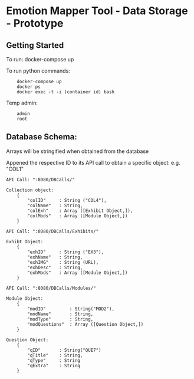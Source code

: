 <h1>
  Emotion Mapper Tool - Data Storage - Prototype
</h1>

## Getting Started

To run: docker-compose up

To run python commands: 
```
	docker-compose up
	docker ps
	docker exec -t -i (container id) bash
```
	
Temp admin:
```
	admin
	root
```

## Database Schema:

Arrays will be stringified when obtained from the database

Appened the respective ID to its API call to obtain a specific object: e.g. "COL1"
```
API Call: ":8080/DBCalls/"
```
```
Collection object:
	{
		"colID"		: String ("COL4"),
		"colName"	: String,
		"colExh"	: Array ([Exhibit Object,]),
		"colMods"	: Array ([Module Object,])
	}
```
```
API Call: ":8080/DBCalls/Exhibits/"
```
```
Exhibt Object:
	{
		"exhID"		: String ("EX3"),
		"exhName"	: String,
		"exhIMG"	: String (URL),
		"exhDesc"	: String,
		"exhMods"	: Array ([Module Object,])
	}
```
```
API Call: ":8080/DBCalls/Modules/"
```
```
Module Object:
	{
		"modID"			: String("MOD2"),
		"modName"		: String,
		"modType"		: String,
		"modQuestions"	: Array ([Question Object,])
	}
```
```
Question Object:
	{
		"qID"		: String("QUE7")
		"qTitle"	: String,
		"qType"		: String
		"qExtra"	: String
	}
```
